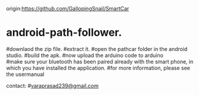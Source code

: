 
origin:https://github.com/GallopingSnaiI/SmartCar

# android-path-follower.
#downlaod the zip file.
#extract it.
#open the pathcar folder in the android studio.
#build the apk.
#now upload the arduino code to arduino  
#make sure your bluetooth has been paired already with the smart phone, in which you have installed the application.
#for more information, please see the usermanual

contact:
#varaprasad239@gmail.com

